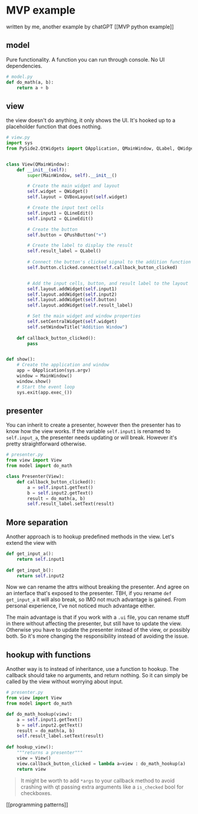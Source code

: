 # MVP example

written by me, another example by chatGPT [[MVP python example]]

## model
Pure functionality. A function you can run through console. No UI dependencies.
```python
# model.py
def do_math(a, b):
	return a + b
```

## view
the view doesn't do anything, it only shows the UI.
It's hooked up to a placeholder function that does nothing.
```python
# view.py
import sys
from PySide2.QtWidgets import QApplication, QMainWindow, QLabel, QWidget, QVBoxLayout, QLineEdit, QPushButton


class View(QMainWindow): 
	def __init__(self): 
		super(MainWindow, self).__init__()

        # Create the main widget and layout
        self.widget = QWidget()
        self.layout = QVBoxLayout(self.widget)

        # Create the input text cells
        self.input1 = QLineEdit()
        self.input2 = QLineEdit()

        # Create the button
        self.button = QPushButton("+")

        # Create the label to display the result
        self.result_label = QLabel()
        
        # Connect the button's clicked signal to the addition function
        self.button.clicked.connect(self.callback_button_clicked)


        # Add the input cells, button, and result label to the layout
        self.layout.addWidget(self.input1)
        self.layout.addWidget(self.input2)
        self.layout.addWidget(self.button)
        self.layout.addWidget(self.result_label)

        # Set the main widget and window properties
        self.setCentralWidget(self.widget)
        self.setWindowTitle("Addition Window")
        
	def callback_button_clicked():
		pass


def show():
	# Create the application and window
	app = QApplication(sys.argv)
	window = MainWindow()
	window.show()
	# Start the event loop
	sys.exit(app.exec_())
```

## presenter

You can inherit to create a presenter, however then the presenter has to know how the view works. If the variable `self.input1` is renamed to `self.input_a`, the presenter needs updating or will break.
However it's pretty straightforward otherwise.
```python
# presenter.py
from view import View
from model import do_math

class Presenter(View):
	def callback_button_clicked():
		a = self.input1.getText()
		b = self.input2.getText()
		result = do_math(a, b)
		self.result_label.setText(result)
```

## More separation
Another approach is to hookup predefined methods in the view.
Let's extend the view with
```python
def get_input_a():
	return self.input1
	
def get_input_b():
	return self.input2
```
Now we can rename the attrs without breaking the presenter. And agree on an interface that's exposed to the presenter.
TBH, if you rename `def get_input_a` it will also break, so IMO not much advantage is gained.
From personal experience, I've not noticed much advantage either.

The main advantage is that if you work with a `.ui` file, you can rename stuff in there without affecting the presenter, but still have to update the view.
Otherwise you have to update the presenter instead of the view, or possibly both.
So it's more changing the responsibility instead of avoiding the issue.

## hookup with functions
Another way is to instead of inheritance, use a function to hookup.
The callback should take no arguments, and return nothing. So it can simply be called by the view without worrying about input.
```python
# presenter.py
from view import View
from model import do_math

def do_math_hookup(view):
	a = self.input1.getText()
	b = self.input2.getText()
	result = do_math(a, b)
	self.result_label.setText(result)
	
def hookup_view():
	"""returns a presenter"""
	view = View()
	view.callback_button_clicked = lambda a=view : do_math_hookup(a)
	return view
```
> It might be worth to add `*args` to your callback method to avoid crashing with qt passing extra arguments like a `is_checked` bool for checkboxes.

[[programming patterns]]